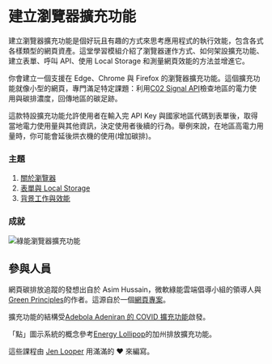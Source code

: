 # 建立瀏覽器擴充功能

建立瀏覽器擴充功能是個好玩且有趣的方式來思考應用程式的執行效能，包含各式各樣類型的網頁資產。這堂學習模組介紹了瀏覽器運作方式、如何架設擴充功能、建立表單、呼叫 API、使用 Local Storage 和測量網頁效能的方法並增進它。

你會建立一個支援在 Edge、Chrome 與 Firefox 的瀏覽器擴充功能。這個擴充功能就像小型的網頁，專門滿足特定課題：利用[C02 Signal API](https://www.co2signal.com)檢查地區的電力使用與碳排濃度，回傳地區的碳足跡。

這款特設擴充功能允許使用者在輸入完 API Key 與國家地區代碼到表單後，取得當地電力使用量與其他資訊，決定使用者後續的行為。舉例來說，在地區高電力用量時，你可能會延後烘衣機的使用(增加碳排)。

### 主題

1. [關於瀏覽器](../1-about-browsers/translations/README.zh-tw.md)
2. [表單與 Local Storage](../2-forms-browsers-local-storage/translations/README.zh-tw.md)
3. [背景工作與效能](../3-background-tasks-and-performance/translations/README.zh-tw.md)

### 成就

![綠能瀏覽器擴充功能](extension-screenshot.png)

## 參與人員

網頁碳排放追蹤的發想出自於 Asim Hussain，微軟綠能雲端倡導小組的領導人與[Green Principles](https://principles.green/)的作者。這源自於一個[網頁專案](https://github.com/jlooper/green)。

擴充功能的結構受[Adebola Adeniran 的 COVID 擴充功能](https://github.com/onedebos/covtension)啟發。

「點」圖示系統的概念參考[Energy Lollipop](https://energylollipop.com/)的加州排放擴充功能。

這些課程由 [Jen Looper](https://www.twitter.com/jenlooper) 用滿滿的 ♥️ 來編寫。

